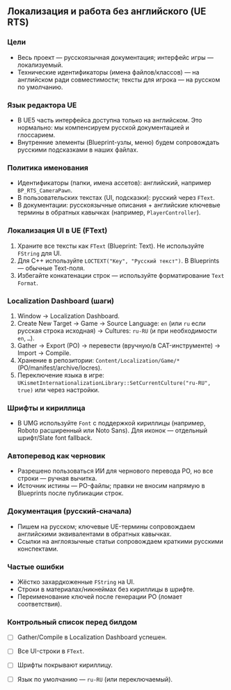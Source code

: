 ## Локализация и работа без английского (UE RTS)

### Цели
- Весь проект — русскоязычная документация; интерфейс игры — локализуемый.
- Технические идентификаторы (имена файлов/классов) — на английском ради совместимости; тексты для игрока — на русском по умолчанию.

### Язык редактора UE
- В UE5 часть интерфейса доступна только на английском. Это нормально: мы компенсируем русской документацией и глоссарием.
- Внутренние элементы (Blueprint-узлы, меню) будем сопровождать русскими подсказками в наших файлах.

### Политика именования
- Идентификаторы (папки, имена ассетов): английский, например `BP_RTS_CameraPawn`.
- В пользовательских текстах (UI, подсказки): русский через `FText`.
- В документации: русскоязычные описания + английские ключевые термины в обратных кавычках (например, `PlayerController`).

### Локализация UI в UE (FText)
1) Храните все тексты как `FText` (Blueprint: Text). Не используйте `FString` для UI.
2) Для C++ используйте `LOCTEXT("Key", "Русский текст")`. В Blueprints — обычные Text-поля.
3) Избегайте конкатенации строк — используйте форматирование `Text Format`.

### Localization Dashboard (шаги)
1) Window → Localization Dashboard.
2) Create New Target → Game → Source Language: `en` (или `ru` если русская строка исходная) → Cultures: `ru-RU` (и при необходимости `en`, `…`).
3) Gather → Export (PO) → перевести (вручную/в CAT-инструменте) → Import → Compile.
4) Хранение в репозитории: `Content/Localization/Game/*` (PO/manifest/archive/locres).
5) Переключение языка в игре: `UKismetInternationalizationLibrary::SetCurrentCulture("ru-RU", true)` или через настройки.

### Шрифты и кириллица
- В UMG используйте `Font` c поддержкой кириллицы (например, Roboto расширенный или Noto Sans). Для иконок — отдельный шрифт/Slate font fallback.

### Автоперевод как черновик
- Разрешено пользоваться ИИ для чернового перевода PO, но все строки — ручная вычитка.
- Источник истины — PO-файлы; правки не вносим напрямую в Blueprints после публикации строк.

### Документация (русский‑сначала)
- Пишем на русском; ключевые UE-термины сопровождаем английскими эквивалентами в обратных кавычках.
- Ссылки на англоязычные статьи сопровождаем краткими русскими конспектами.

### Частые ошибки
- Жёстко захардкоженные `FString` на UI.
- Строки в материалах/никнеймах без кириллицы в шрифте.
- Переименование ключей после генерации PO (ломает соответствия).

### Контрольный список перед билдом
- [ ] Gather/Compile в Localization Dashboard успешен.
- [ ] Все UI-строки в `FText`.
- [ ] Шрифты покрывают кириллицу.
- [ ] Язык по умолчанию — `ru-RU` (или переключаемый).


